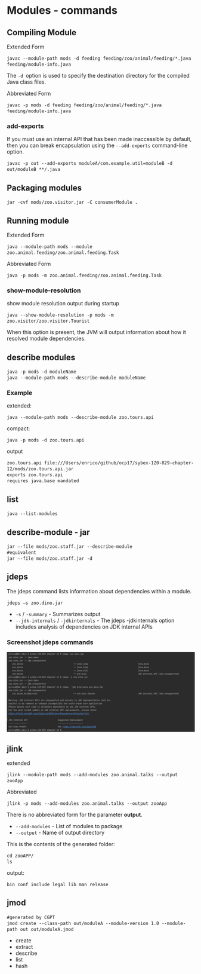 # Modules - commands

## Compiling Module
Extended Form
```shell
javac --module-path mods -d feeding feeding/zoo/animal/feeding/*.java feeding/module-info.java
```
The `-d `option is used to specify the destination directory for the compiled Java class files.

Abbreviated Form
```shell
javac -p mods -d feeding feeding/zoo/animal/feeding/*.java feeding/module-info.java
```
### add-exports
If you must use an internal API that has been made inaccessible by default, then you can break encapsulation using the `--add-exports` command-line option.
```shell
javac -p out --add-exports moduleA/com.example.util=moduleB -d out/moduleB **/.java
```

## Packaging modules
```shell
jar -cvf mods/zoo.visitor.jar -C consumerModule . 
```
## Running module
Extended Form
```shell
java --module-path mods --module zoo.animal.feeding/zoo.animal.feeding.Task
```
Abbreviated Form
```shell
java -p mods -m zoo.animal.feeding/zoo.animal.feeding.Task
```
### show-module-resolution
show module resolution output during startup
```shell
java --show-module-resolution -p mods -m zoo.visitor/zoo.visitor.Tourist
```
When this option is present, the JVM will output information about how it resolved module dependencies.


## describe modules
```shell
java -p mods -d moduleName
java --module-path mods --describe-module moduleName
```

### Example
extended:
```shell
java --module-path mods --describe-module zoo.tours.api
```
compact:
```shell
java -p mods -d zoo.tours.api  
```
output
```shell
zoo.tours.api file:///Users/enrico/github/ocp17/sybex-1Z0-829-chapter-12/mods/zoo.tours.api.jar
exports zoo.tours.api
requires java.base mandated
```
## list
```shell
java --list-modules
```

## describe-module - jar
```shell
jar --file mods/zoo.staff.jar --describe-module
#equivalent
jar --file mods/zoo.staff.jar -d
 ```

## jdeps
The jdeps command lists information about dependencies within a module.
```shell
jdeps –s zoo.dino.jar 
```
* `-s` / `-summary` - Summarizes output
* `--jdk-internals` / `-jdkinternals` - The jdeps -jdkinternals option includes analysis of dependencies on JDK internal APIs
### Screenshot jdeps commands

![jdeps.png](images/jdeps.png)

## jlink
extended
```shell
jlink --module-path mods --add-modules zoo.animal.talks --output zooApp 
```
Abbreviated
```shell
jlink -p mods --add-modules zoo.animal.talks --output zooApp 
```
There is no abbreviated form for the parameter **output**.
* `--add-modules` - List of modules to package
* `--output` - Name of output directory  

This is the contents of the generated folder:
```shell
cd zooAPP/    
ls
```
output:
```shell
bin conf include legal lib man release
```

## jmod
```shell
#generated by CGPT
jmod create --class-path out/moduleA --module-version 1.0 --module-path out out/moduleA.jmod
```
- create
- extract
- describe
- list
- hash